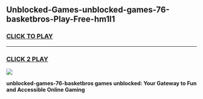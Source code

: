 
## Unblocked-Games-unblocked-games-76-basketbros-Play-Free-hm1l1
<h3>
<a href="https://premium76.site?title=unblocked-games-76-basketbros&ref=10A">CLICK TO PLAY</a></h3>
<hr>

<h3>
<a href="https://premium76.site?title=unblocked-games-76-basketbros&ref=10A">CLICK 2 PLAY</a>
  
</h3>

<a href="https://premium76.site?title=unblocked-games-76-basketbros&ref=10A"><img src="https://clearcache.store/games.png"></a>


**unblocked-games-76-basketbros games unblocked: Your Gateway to Fun and Accessible Online Gaming**
